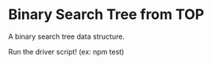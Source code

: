 ﻿# Binary Search Tree from TOP

A binary search tree data structure.

Run the driver script! (ex: npm test)
